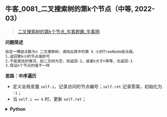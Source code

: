 ## 牛客_0081_二叉搜索树的第k个节点（中等, 2022-03）
<!--
{
    "tags": ["二叉树"],
    "source": "牛客",
    "level": "中等",
    "number": "0081",
    "name": "二叉搜索树的第k个节点",
    "companies": []
}
-->

> [二叉搜索树的第k个节点_牛客题霸_牛客网](https://www.nowcoder.com/practice/57aa0bab91884a10b5136ca2c087f8ff)

<summary><b>问题简述</b></summary>

```txt
给定一棵结点数为n 二叉搜索树，请找出其中的第 k 小的TreeNode结点值。
1.返回第k小的节点值即可
2.不能查找的情况，如二叉树为空，则返回-1，或者k大于n等等，也返回-1
3.保证n个节点的值不一样
```

<!-- 
<details><summary><b>详细描述</b></summary>

```txt
```

</details>
-->


<!-- <div align="center"><img src="../../../_assets/xxx.png" height="300" /></div> -->

<summary><b>思路：中序遍历</b></summary>

- 定义全局变量 `self.i`，记录访问的节点编号；`self.ret` 记录答案，初始化为 `-1`；
- 当 `self.i == k` 时，更新 `self.ret`；

<details><summary><b>Python</b></summary>

```python
class Solution:
    def KthNode(self , root: TreeNode, k: int) -> int:
        if not root: return -1
        
        self.i = 0
        self.ret = -1
        
        def dfs(x):
            if not x: return
            
            dfs(x.left)
            self.i += 1
            if self.i == k:
                self.ret = x.val
                return
            dfs(x.right)
        
        dfs(root)
        return self.ret
```

</details>

